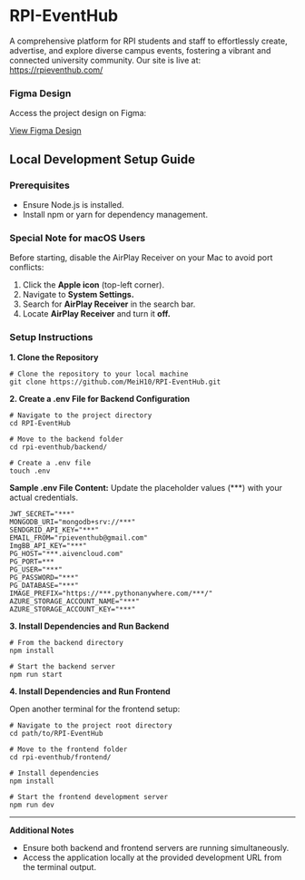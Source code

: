 # RPI-EventHub

A comprehensive platform for RPI students and staff to effortlessly create, advertise, and explore diverse campus events, fostering a vibrant and connected university community.
Our site is live at: https://rpieventhub.com/

### Figma Design

Access the project design on Figma:

[View Figma Design](https://www.figma.com/design/v0cNZkxuSuKK9oWbOzVuKc/RPI-EventHub?node-id=0-1&t=eB62svz1oXVUen8N-1)

## Local Development Setup Guide

### Prerequisites

- Ensure Node.js is installed.
- Install npm or yarn for dependency management.

### Special Note for macOS Users

Before starting, disable the AirPlay Receiver on your Mac to avoid port conflicts:
1. Click the **Apple icon** (top-left corner).
2. Navigate to **System Settings.**
3. Search for **AirPlay Receiver** in the search bar.
4. Locate **AirPlay Receiver** and turn it **off.**

### Setup Instructions

**1. Clone the Repository**

```shell
# Clone the repository to your local machine
git clone https://github.com/MeiH10/RPI-EventHub.git
```

**2. Create a .env File for Backend Configuration**
```shell
# Navigate to the project directory
cd RPI-EventHub

# Move to the backend folder
cd rpi-eventhub/backend/

# Create a .env file
touch .env
```

**Sample .env File Content:**
Update the placeholder values (\*\*\*) with your actual credentials.

```text
JWT_SECRET="***"
MONGODB_URI="mongodb+srv://***"
SENDGRID_API_KEY="***"
EMAIL_FROM="rpieventhub@gmail.com"
ImgBB_API_KEY="***"
PG_HOST="***.aivencloud.com"
PG_PORT=***
PG_USER="***"
PG_PASSWORD="***"
PG_DATABASE="***"
IMAGE_PREFIX="https://***.pythonanywhere.com/***/"
AZURE_STORAGE_ACCOUNT_NAME="***"
AZURE_STORAGE_ACCOUNT_KEY="***"
```
**3. Install Dependencies and Run Backend**

```shell
# From the backend directory
npm install

# Start the backend server
npm run start
```
**4. Install Dependencies and Run Frontend**

Open another terminal for the frontend setup:

```shell
# Navigate to the project root directory
cd path/to/RPI-EventHub

# Move to the frontend folder
cd rpi-eventhub/frontend/

# Install dependencies
npm install

# Start the frontend development server
npm run dev
```
--------
**Additional Notes**

- Ensure both backend and frontend servers are running simultaneously.
- Access the application locally at the provided development URL from the terminal output.
